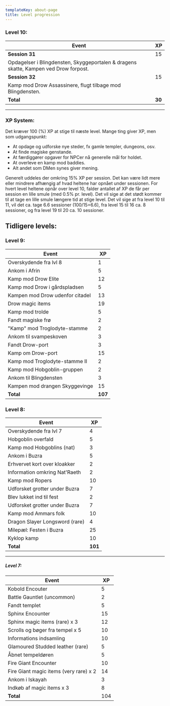 ```yaml
---
templateKey: about-page
title: Level progression
---
```

### Level 10:

| Event                           | XP     |
| ------------------------------- | ------ |
| **Session 31**          | 15      |
| Opdagelser i Blingdensten, Skyggeportalen & dragens skatte, Kampen ved Drow forpost. |
| **Session 32**          | 15      |
| Kamp mod Drow Assassinere, flugt tilbage mod Blingdensten. |
| **Total**                       | **30** |

- - -

### XP System:

Det kræver 100 (%) XP at stige til næste level. Mange ting giver XP, men som udgangspunkt:

* At opdage og udforske nye steder, fx gamle templer, dungeons, osv.
* At finde magiske genstande.
* At færdiggører opgaver for NPCer nå generelle mål for holdet.
* At overleve en kamp mod baddies.
* Alt andet som DMen synes giver mening.

Generelt uddeles der omkring 15% XP per session. Det kan være lidt mere eller mindrere afhængig af hvad heltene har opnået under sessionen.
For hvert level heltene opnår over level 10, falder antallet af XP de får per session en lille smule (med 0.5% pr. level). Det vil sige at det stødt kommer til at tage en lille smule længere tid at stige level.
Det vil sige at fra level 10 til 11, vil det ca. tage 6.6 sessioner (100/15=6.6), fra level 15 til 16 ca. 8 sessioner, og fra level 19 til 20 ca. 10 sessioner.

## Tidligere levels:

### Level 9:

| Event                           | XP     |
| ------------------------------- | ------ |
| Overskydende fra lvl 8          | 1      |
| Ankom i Afrin                   | 5      |
| Kamp mod Drow Elite             | 12     |
| Kamp mod Drow i gårdspladsen    | 5      |
| Kampen mod Drow udenfor citadel | 13     |
| Drow magic items                | 19     |
| Kamp mod trolde                | 5     |
| Fandt magiske frø                | 2     |
| "Kamp" mod Troglodyte-stamme                | 2     |
| Ankom til svampeskoven                | 3     |
| Fandt Drow-port                | 3     |
| Kamp om Drow-port                | 15     |
| Kamp mod Troglodyte-stamme II                | 2     |
| Kamp mod Hobgoblin-gruppen                | 2     |
| Ankom til Blingdensten                | 3     |
| Kampen mod drangen Skyggevinge                | 15     |
| **Total**                       | **107** |

### Level 8:

| Event                          | XP      |
| ------------------------------ | ------- |
| Overskydende fra lvl 7         | 4       |
| Hobgoblin overfald             | 5       |
| Kamp mod Hobgoblins (nat)      | 3       |
| Ankom i Buzra                  | 5       |
| Erhvervet kort over kloakker   | 2       |
| Information omkring Nat'Raeth  | 2       |
| Kamp mod Ropers                | 10      |
| Udforsket grotter under Buzra  | 7       |
| Blev lukket ind til fest       | 2       |
| Udforsket grotter under Buzra  | 7       |
| Kamp mod Ammars folk           | 10      |
| Dragon Slayer Longsword (rare) | 4       |
| Milepæl: Festen i Buzra        | 25      |
| Kyklop kamp                    | 10      |
| **Total**                      | **101** |

- - -

##### Level 7:

| Event                                  | XP  |
| -------------------------------------- | --- |
| Kobold Encouter                        | 5   |
| Battle Gauntlet (uncommon)             | 2   |
| Fandt templet                          | 5   |
| Sphinx Encounter                       | 15  |
| Sphinx magic items (rare) x 3          | 12  |
| Scrolls og bøger fra tempel x 5        | 10  |
| Informations indsamling                | 10  |
| Glamoured Studded leather (rare)       | 5   |
| Åbnet tempeldøren                      | 5   |
| Fire Giant Encounter                   | 10  |
| Fire Giant magic items (very rare) x 2 | 14  |
| Ankom i Iskayah                        | 3   |
| Indkøb af magic items x 3              | 8   |
| **Total**                              | 104 |
